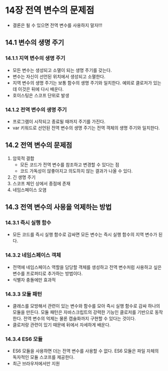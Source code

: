 # 14장 전역 변수의 문제점

* 결론은 될 수 있으면 전역 변수를 사용하지 말자!!!

## 14.1 변수의 생명 주기

### 14.1.1 지역 변수의 생명 주기

* 모든 변수는 생성되고 소멸이 되는 생명 주기를 갖는다.
* 변수는 자신이 선언된 위치에서 생성되고 소멸한다.
* 지역 변수의 생명 주기는 보통 함수의 생명 주기와 일치한다. 예외로 클로저가 있는데 이것은 뒤에 다시 배운다.
* 호이스팅은 스코프 단위로 발생

### 14.1.2 전역 변수의 생명 주기

* 프로그램이 시작되고 종료될 때까지 주기를 가진다.
* var 키워드로 선언된 전역 변수의 생명 주기는 전역 객체의 생명 주기와 일치한다.


## 14.2 전역 변수의 문제점

1. 암묵적 결합
   * 모든 코드가 전역 변수를 참조하고 변경할 수 있다는 점
   * 코드 가독성이 않좋아지고 의도하지 않는 결과가 나올 수 있다.
2. 긴 생명 주기
3. 스코프 체인 상에서 종점에 존재
4. 네임스페이스 오염

## 14.3 전역 변수의 사용을 억제하는 방법

### 14.3.1 즉시 실행 함수

* 모든 코드를 즉시 실행 함수로 감싸면 모든 변수는 즉시 실행 함수의 지역 변수가 된다.

### 14.3.2 네임스페이스 객체

* 전역에 네임스페이스 역할을 담당할 객체를 생성하고 전역 변수처럼 사용하고 싶은 변수를 프로퍼티로 추가하는 방법이다.
* 식별자 충돌에만 효과적

### 14.3.3 모듈 패턴

* 클래스를 모방해서 관련이 있는 변수와 함수를 모아 즉시 실행 함수로 감싸 하나의 모듈을 만든다. 모듈 패턴은 자바스크립트의 강력한 기능인 클로저를 기반으로 동작한다. 전역 변수의 억제는 물론 캡슐화까지 구현할 수 있다는 것이다.
* 클로저랑 관련이 있기 때문에 뒤에서 자세하게 배운다.

### 14.3.4 ES6 모듈

* ES6 모듈을 사용하면 더는 전역 변수를 사용할 수 없다. ES6 모듈은 파일 자체의 독자적인 모듈 스코프를 제공한다. 
* 최근 브라우저에서만 지원

